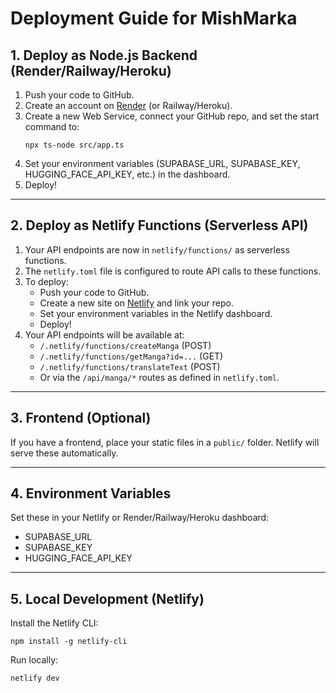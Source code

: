 # Deployment Guide for MishMarka

## 1. Deploy as Node.js Backend (Render/Railway/Heroku)

1. Push your code to GitHub.
2. Create an account on [Render](https://render.com/) (or Railway/Heroku).
3. Create a new Web Service, connect your GitHub repo, and set the start command to:
   ```
   npx ts-node src/app.ts
   ```
4. Set your environment variables (SUPABASE_URL, SUPABASE_KEY, HUGGING_FACE_API_KEY, etc.) in the dashboard.
5. Deploy!

---

## 2. Deploy as Netlify Functions (Serverless API)

1. Your API endpoints are now in `netlify/functions/` as serverless functions.
2. The `netlify.toml` file is configured to route API calls to these functions.
3. To deploy:
   - Push your code to GitHub.
   - Create a new site on [Netlify](https://netlify.com/) and link your repo.
   - Set your environment variables in the Netlify dashboard.
   - Deploy!
4. Your API endpoints will be available at:
   - `/.netlify/functions/createManga` (POST)
   - `/.netlify/functions/getManga?id=...` (GET)
   - `/.netlify/functions/translateText` (POST)
   - Or via the `/api/manga/*` routes as defined in `netlify.toml`.

---

## 3. Frontend (Optional)
If you have a frontend, place your static files in a `public/` folder. Netlify will serve these automatically.

---

## 4. Environment Variables
Set these in your Netlify or Render/Railway/Heroku dashboard:
- SUPABASE_URL
- SUPABASE_KEY
- HUGGING_FACE_API_KEY

---

## 5. Local Development (Netlify)
Install the Netlify CLI:
```
npm install -g netlify-cli
```
Run locally:
```
netlify dev
```
